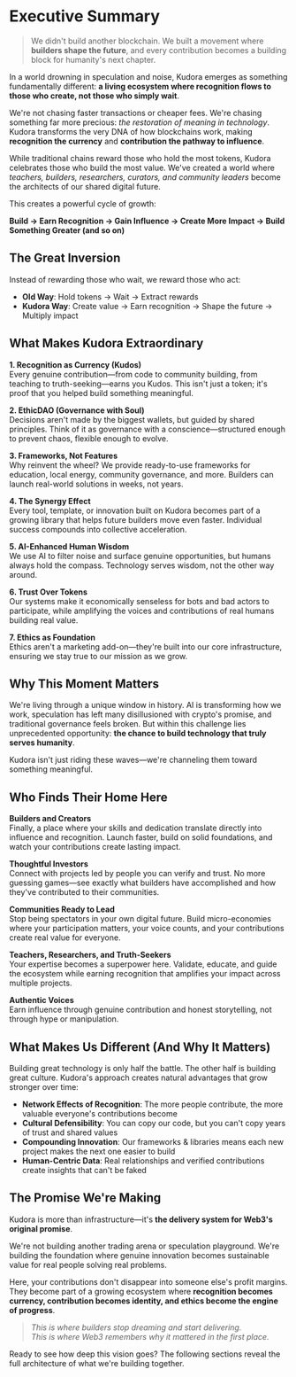 # Executive Summary

> We didn't build another blockchain. We built a movement where **builders shape the future**, and every contribution becomes a building block for humanity's next chapter.

In a world drowning in speculation and noise, Kudora emerges as something fundamentally different: **a living ecosystem where recognition flows to those who create, not those who simply wait**.

We're not chasing faster transactions or cheaper fees. We're chasing something far more precious: *the restoration of meaning in technology*. Kudora transforms the very DNA of how blockchains work, making **recognition the currency** and **contribution the pathway to influence**.

While traditional chains reward those who hold the most tokens, Kudora celebrates those who build the most value. We've created a world where *teachers, builders, researchers, curators, and community leaders* become the architects of our shared digital future. 

This creates a powerful cycle of growth:

**Build → Earn Recognition → Gain Influence → Create More Impact → Build Something Greater (and so on)**

## The Great Inversion
Instead of rewarding those who wait, we reward those who act:
- **Old Way**: Hold tokens → Wait → Extract rewards
- **Kudora Way**: Create value → Earn recognition → Shape the future → Multiply impact

## What Makes Kudora Extraordinary

**1. Recognition as Currency (Kudos)**  
Every genuine contribution—from code to community building, from teaching to truth-seeking—earns you Kudos. This isn't just a token; it's proof that you helped build something meaningful.

**2. EthicDAO (Governance with Soul)**  
Decisions aren't made by the biggest wallets, but guided by shared principles. Think of it as governance with a conscience—structured enough to prevent chaos, flexible enough to evolve.

**3. Frameworks, Not Features**  
Why reinvent the wheel? We provide ready-to-use frameworks for education, local energy, community governance, and more. Builders can launch real-world solutions in weeks, not years.

**4. The Synergy Effect**  
Every tool, template, or innovation built on Kudora becomes part of a growing library that helps future builders move even faster. Individual success compounds into collective acceleration.

**5. AI-Enhanced Human Wisdom**  
We use AI to filter noise and surface genuine opportunities, but humans always hold the compass. Technology serves wisdom, not the other way around.

**6. Trust Over Tokens**  
Our systems make it economically senseless for bots and bad actors to participate, while amplifying the voices and contributions of real humans building real value.

**7. Ethics as Foundation**  
Ethics aren't a marketing add-on—they're built into our core infrastructure, ensuring we stay true to our mission as we grow.

## Why This Moment Matters
We're living through a unique window in history. AI is transforming how we work, speculation has left many disillusioned with crypto's promise, and traditional governance feels broken. But within this challenge lies unprecedented opportunity: **the chance to build technology that truly serves humanity**.

Kudora isn't just riding these waves—we're channeling them toward something meaningful.

## Who Finds Their Home Here

**Builders and Creators**  
Finally, a place where your skills and dedication translate directly into influence and recognition. Launch faster, build on solid foundations, and watch your contributions create lasting impact.

**Thoughtful Investors**  
Connect with projects led by people you can verify and trust. No more guessing games—see exactly what builders have accomplished and how they've contributed to their communities.

**Communities Ready to Lead**  
Stop being spectators in your own digital future. Build micro-economies where your participation matters, your voice counts, and your contributions create real value for everyone.

**Teachers, Researchers, and Truth-Seekers**  
Your expertise becomes a superpower here. Validate, educate, and guide the ecosystem while earning recognition that amplifies your impact across multiple projects.

**Authentic Voices**  
Earn influence through genuine contribution and honest storytelling, not through hype or manipulation.

## What Makes Us Different (And Why It Matters)
Building great technology is only half the battle. The other half is building great culture. Kudora's approach creates natural advantages that grow stronger over time:

- **Network Effects of Recognition**: The more people contribute, the more valuable everyone's contributions become
- **Cultural Defensibility**: You can copy our code, but you can't copy years of trust and shared values
- **Compounding Innovation**: Our frameworks & libraries means each new project makes the next one easier to build
- **Human-Centric Data**: Real relationships and verified contributions create insights that can't be faked

## The Promise We're Making
Kudora is more than infrastructure—it's **the delivery system for Web3's original promise**. 

We're not building another trading arena or speculation playground. We're building the foundation where genuine innovation becomes sustainable value for real people solving real problems.

Here, your contributions don't disappear into someone else's profit margins. They become part of a growing ecosystem where **recognition becomes currency, contribution becomes identity, and ethics become the engine of progress**.

> *This is where builders stop dreaming and start delivering.*  
> *This is where Web3 remembers why it mattered in the first place.*

Ready to see how deep this vision goes? The following sections reveal the full architecture of what we're building together.
